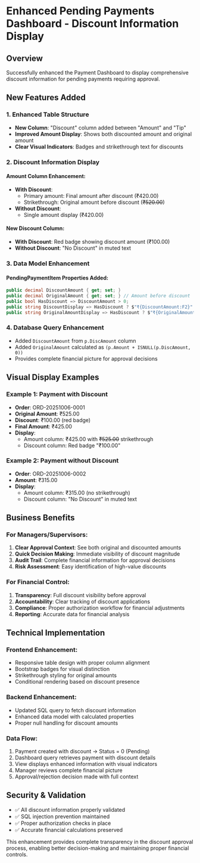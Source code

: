 # Enhanced Pending Payments Dashboard - Discount Information Display

## Overview
Successfully enhanced the Payment Dashboard to display comprehensive discount information for pending payments requiring approval.

## New Features Added

### 1. **Enhanced Table Structure**
- **New Column**: "Discount" column added between "Amount" and "Tip"
- **Improved Amount Display**: Shows both discounted amount and original amount
- **Clear Visual Indicators**: Badges and strikethrough text for discounts

### 2. **Discount Information Display**

#### **Amount Column Enhancement**:
- **With Discount**: 
  - Primary amount: Final amount after discount (₹420.00)
  - Strikethrough: Original amount before discount (~~₹520.00~~)
- **Without Discount**: 
  - Single amount display (₹420.00)

#### **New Discount Column**:
- **With Discount**: Red badge showing discount amount (₹100.00)
- **Without Discount**: "No Discount" in muted text

### 3. **Data Model Enhancement**

#### **PendingPaymentItem Properties Added**:
```csharp
public decimal DiscountAmount { get; set; }
public decimal OriginalAmount { get; set; } // Amount before discount
public bool HasDiscount => DiscountAmount > 0;
public string DiscountDisplay => HasDiscount ? $"₹{DiscountAmount:F2}" : "No Discount";
public string OriginalAmountDisplay => HasDiscount ? $"₹{OriginalAmount:F2}" : "-";
```

### 4. **Database Query Enhancement**
- Added `DiscountAmount` from `p.DiscAmount` column
- Added `OriginalAmount` calculated as `(p.Amount + ISNULL(p.DiscAmount, 0))`
- Provides complete financial picture for approval decisions

## Visual Display Examples

### Example 1: Payment with Discount
- **Order**: ORD-20251006-0001
- **Original Amount**: ₹525.00
- **Discount**: ₹100.00 (red badge)
- **Final Amount**: ₹425.00
- **Display**: 
  - Amount column: ₹425.00 with ~~₹525.00~~ strikethrough
  - Discount column: Red badge "₹100.00"

### Example 2: Payment without Discount
- **Order**: ORD-20251006-0002
- **Amount**: ₹315.00
- **Display**:
  - Amount column: ₹315.00 (no strikethrough)
  - Discount column: "No Discount" in muted text

## Business Benefits

### **For Managers/Supervisors**:
1. **Clear Approval Context**: See both original and discounted amounts
2. **Quick Decision Making**: Immediate visibility of discount magnitude
3. **Audit Trail**: Complete financial information for approval decisions
4. **Risk Assessment**: Easy identification of high-value discounts

### **For Financial Control**:
1. **Transparency**: Full discount visibility before approval
2. **Accountability**: Clear tracking of discount applications
3. **Compliance**: Proper authorization workflow for financial adjustments
4. **Reporting**: Accurate data for financial analysis

## Technical Implementation

### **Frontend Enhancement**:
- Responsive table design with proper column alignment
- Bootstrap badges for visual distinction
- Strikethrough styling for original amounts
- Conditional rendering based on discount presence

### **Backend Enhancement**:
- Updated SQL query to fetch discount information
- Enhanced data model with calculated properties
- Proper null handling for discount amounts

### **Data Flow**:
1. Payment created with discount → Status = 0 (Pending)
2. Dashboard query retrieves payment with discount details
3. View displays enhanced information with visual indicators
4. Manager reviews complete financial picture
5. Approval/rejection decision made with full context

## Security & Validation
- ✅ All discount information properly validated
- ✅ SQL injection prevention maintained
- ✅ Proper authorization checks in place
- ✅ Accurate financial calculations preserved

This enhancement provides complete transparency in the discount approval process, enabling better decision-making and maintaining proper financial controls.